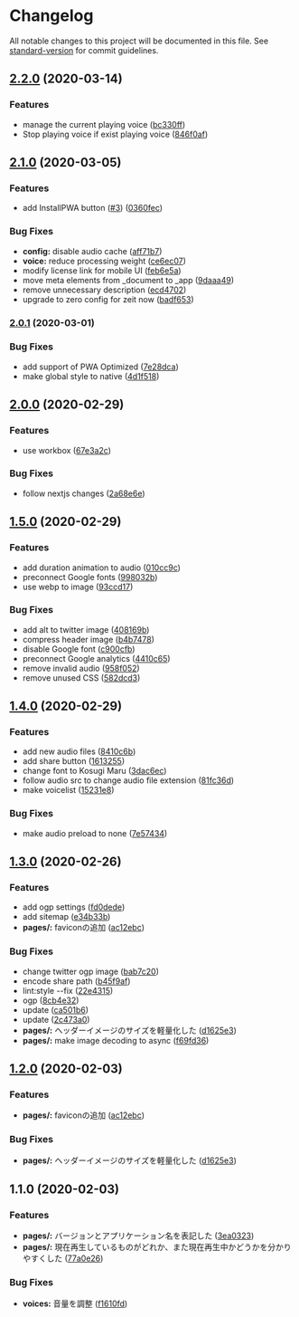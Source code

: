 # Changelog

All notable changes to this project will be documented in this file. See [standard-version](https://github.com/conventional-changelog/standard-version) for commit guidelines.

## [2.2.0](https://github.com/hrdtbs/noavoice/compare/v2.1.0...v2.2.0) (2020-03-14)


### Features

* manage the current playing voice ([bc330ff](https://github.com/hrdtbs/noavoice/commit/bc330ff20c61b6d53e05c9f8ad7aa292ff049c23))
* Stop playing voice if exist playing voice ([846f0af](https://github.com/hrdtbs/noavoice/commit/846f0afebcaf29042df4513d15c261bf7ea7f6ae))

## [2.1.0](https://github.com/hrdtbs/noavoice/compare/v2.0.1...v2.1.0) (2020-03-05)


### Features

* add InstallPWA button ([#3](https://github.com/hrdtbs/noavoice/issues/3)) ([0360fec](https://github.com/hrdtbs/noavoice/commit/0360feca3021f05484a7e0d28f430ecee40a5b84))


### Bug Fixes

* **config:** disable audio cache ([aff71b7](https://github.com/hrdtbs/noavoice/commit/aff71b76c98f6d4e6ebdc0290920f16a21c7e6f3))
* **voice:** reduce processing weight ([ce6ec07](https://github.com/hrdtbs/noavoice/commit/ce6ec0715cc237aef15e441fcdaafd53e98e2d03))
* modify license link for mobile UI ([feb6e5a](https://github.com/hrdtbs/noavoice/commit/feb6e5a18bc3e6a205c7b3141c0c8bd7c1b713cb))
* move meta elements from _document to _app ([9daaa49](https://github.com/hrdtbs/noavoice/commit/9daaa49a9788492446b6637b24c0f685120b2eb6))
* remove unnecessary description ([ecd4702](https://github.com/hrdtbs/noavoice/commit/ecd4702f2df2beba881b8ac6bdca7758c1b7f3d5))
* upgrade to zero config for zeit now ([badf653](https://github.com/hrdtbs/noavoice/commit/badf6533126794ce0354a77a5a58bfa6b93efa0b))

### [2.0.1](https://github.com/hrdtbs/noavoice/compare/v2.0.0...v2.0.1) (2020-03-01)


### Bug Fixes

* add support of PWA Optimized ([7e28dca](https://github.com/hrdtbs/noavoice/commit/7e28dca416679e1084d8a5134011a3061a3e472d))
* make global style to native ([4d1f518](https://github.com/hrdtbs/noavoice/commit/4d1f518fe198cf30eb3a5104bd358d21a5183b24))

## [2.0.0](https://github.com/hrdtbs/noavoice/compare/v1.5.0...v2.0.0) (2020-02-29)


### Features

* use workbox ([67e3a2c](https://github.com/hrdtbs/noavoice/commit/67e3a2c8b4753586ed22bbb4c24716a1aeb1c57a))


### Bug Fixes

* follow nextjs changes ([2a68e6e](https://github.com/hrdtbs/noavoice/commit/2a68e6e66fbf7aa9f36e0a8e7f5e85bc2f5cdeae))

## [1.5.0](https://github.com/hrdtbs/noavoice/compare/v1.4.0...v1.5.0) (2020-02-29)


### Features

* add duration animation to audio ([010cc9c](https://github.com/hrdtbs/noavoice/commit/010cc9cb98e0b98c85f3a698bcb26b637ef70b1c))
* preconnect Google fonts ([998032b](https://github.com/hrdtbs/noavoice/commit/998032b58dfa3bafb923d6e16bb440ffaa1f7d24))
* use webp to image ([93ccd17](https://github.com/hrdtbs/noavoice/commit/93ccd1789caa657caccd33e9950856e565cd8a89))


### Bug Fixes

* add alt to twitter image ([408169b](https://github.com/hrdtbs/noavoice/commit/408169b1e76198cb06e791bcfe5b2afbe271aba1))
* compress header image ([b4b7478](https://github.com/hrdtbs/noavoice/commit/b4b7478291eaaabb1679e0ce754c70a6dabf685f))
* disable Google font ([c900cfb](https://github.com/hrdtbs/noavoice/commit/c900cfbccf170123b1a665220ae726ff77e1ef05))
* preconnect Google analytics ([4410c65](https://github.com/hrdtbs/noavoice/commit/4410c65829f2dfd633eced67fd1c09f2d29ae103))
* remove invalid audio ([958f052](https://github.com/hrdtbs/noavoice/commit/958f0527e1cefb0f350c6a075fc4d75bd031f5e1))
* remove unused CSS ([582dcd3](https://github.com/hrdtbs/noavoice/commit/582dcd32dc74dc9fe017263dd0823b078801ec42))

## [1.4.0](https://github.com/hrdtbs/noavoice/compare/v1.3.0...v1.4.0) (2020-02-29)


### Features

* add new audio files ([8410c6b](https://github.com/hrdtbs/noavoice/commit/8410c6b2fd03981d814ee9dddfcff181b1535ce3))
* add share button ([1613255](https://github.com/hrdtbs/noavoice/commit/1613255e1366b15ec680bab7f897fd88a41b5dc4))
* change font to Kosugi Maru ([3dac6ec](https://github.com/hrdtbs/noavoice/commit/3dac6ecf0514ec408ee1c6cbedb37d61fb749adc))
* follow audio src to change audio file extension ([81fc36d](https://github.com/hrdtbs/noavoice/commit/81fc36de0e8453d42b8cf2351fc670de4a968285))
* make voicelist ([15231e8](https://github.com/hrdtbs/noavoice/commit/15231e8c1cecd2a497ec0ef38a4c56ba247f2aca))


### Bug Fixes

* make audio preload to none ([7e57434](https://github.com/hrdtbs/noavoice/commit/7e57434b84275d0883ed9fbd277f643e58fe5305))

## [1.3.0](https://github.com/hrdtbs/noavoice/compare/v1.1.0...v1.3.0) (2020-02-26)


### Features

* add ogp settings ([fd0dede](https://github.com/hrdtbs/noavoice/commit/fd0dedee959a2f32112d3b7f7582af396915838a))
* add sitemap ([e34b33b](https://github.com/hrdtbs/noavoice/commit/e34b33be322fb655e81d25e89757fe60c84cc3c7))
* **pages/:** faviconの追加 ([ac12ebc](https://github.com/hrdtbs/noavoice/commit/ac12ebcebc18cb762fd708b057f58f09547cf09e))


### Bug Fixes

* change twitter ogp image ([bab7c20](https://github.com/hrdtbs/noavoice/commit/bab7c20941b7ba314cf3dac14c846a5fbb1ecac0))
* encode share path ([b45f9af](https://github.com/hrdtbs/noavoice/commit/b45f9af79609c297f8d1b4d2b8445dccbdd80d9b))
* lint:style --fix ([22e4315](https://github.com/hrdtbs/noavoice/commit/22e431557d6bafcc97bee49dd8a36bdef2d2e8f6))
* ogp ([8cb4e32](https://github.com/hrdtbs/noavoice/commit/8cb4e32a3bded3c3bc14fded05c22931fa61a408))
* update ([ca501b6](https://github.com/hrdtbs/noavoice/commit/ca501b6dee3c8a2bc1ec1b8ff4b5be40328727a1))
* update ([2c473a0](https://github.com/hrdtbs/noavoice/commit/2c473a0517b2213e07f865c1a3fd37f8298a9991))
* **pages/:**  ヘッダーイメージのサイズを軽量化した ([d1625e3](https://github.com/hrdtbs/noavoice/commit/d1625e33ef5f516ef934462ac283def054d3bf25))
* **pages/:** make image decoding to  async ([f69fd36](https://github.com/hrdtbs/noavoice/commit/f69fd36b17a9701ea7246d5c14fee128489622c7))

## [1.2.0](https://github.com/hrdtbs/noavoice/compare/v1.1.0...v1.2.0) (2020-02-03)


### Features

* **pages/:** faviconの追加 ([ac12ebc](https://github.com/hrdtbs/noavoice/commit/ac12ebcebc18cb762fd708b057f58f09547cf09e))


### Bug Fixes

* **pages/:**  ヘッダーイメージのサイズを軽量化した ([d1625e3](https://github.com/hrdtbs/noavoice/commit/d1625e33ef5f516ef934462ac283def054d3bf25))

## 1.1.0 (2020-02-03)


### Features

* **pages/:** バージョンとアプリケーション名を表記した ([3ea0323](https://github.com/hrdtbs/noavoice/commit/3ea032391b109c1f13fc7a723fbe02e9ee86ff8a))
* **pages/:** 現在再生しているものがどれか、また現在再生中かどうかを分かりやすくした ([77a0e26](https://github.com/hrdtbs/noavoice/commit/77a0e26705a9fdd8a396f483f9f42c6b87bce1ed))


### Bug Fixes

* **voices:** 音量を調整 ([f1610fd](https://github.com/hrdtbs/noavoice/commit/f1610fd8bc3be44e969644136c651ca208992363))
